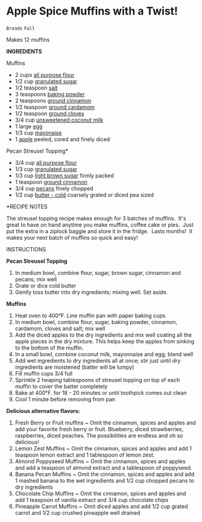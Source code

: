 # Apple Spice Muffins with a Twist!

`Breads` `Fall`

Makes 12 muffins

**INGREDIENTS**

Muffins

- 2 cups [all purpose flour](https://shanissweetart.com/ingredient/all-purpose-flour/)
- 1/2 cup [granulated sugar](https://shanissweetart.com/ingredient/granulated-sugar/)
- 1/2 teaspoon [salt](https://shanissweetart.com/ingredient/salt/)
- 3 teaspoons [baking powder](https://shanissweetart.com/ingredient/baking-powder/)
- 2 teaspoons [ground cinnamon](https://shanissweetart.com/ingredient/ground-cinnamon/)
- 1/2 teaspoon [ground cardamom](https://shanissweetart.com/ingredient/ground-cardamom/)
- 1/2 teaspoon [ground cloves](https://shanissweetart.com/ingredient/ground-cloves/)
- 3/4 cup [unsweetened coconut milk](https://shanissweetart.com/ingredient/unsweetened-coconut-milk/)
- 1 large [egg](https://shanissweetart.com/ingredient/egg/)
- 1/3 cup [mayonaise](https://shanissweetart.com/ingredient/mayonaise/)
- 1 [apple](https://shanissweetart.com/ingredient/apple/) peeled, cored and finely diced

Pecan Streusel Topping*

- 3/4 cup [all purpose flour](https://shanissweetart.com/ingredient/all-purpose-flour/)
- 1/3 cup [granulated sugar](https://shanissweetart.com/ingredient/granulated-sugar/)
- 1/3 cup [light brown sugar](https://shanissweetart.com/ingredient/light-brown-sugar/) firmly packed
- 1 teaspoon [ground cinnamon](https://shanissweetart.com/ingredient/ground-cinnamon/)
- 3/4 cup [pecans](https://shanissweetart.com/ingredient/pecans/) finely chopped
- 1/2 cup [butter - cold](https://shanissweetart.com/ingredient/butter-cold/) coarsely grated or diced pea sized

*RECIPE NOTES

The streusel topping recipe makes enough for 3 batches of muffins.  It's great to have on hand anytime you make muffins, coffee cake or pies.  Just put the extra in a ziplock baggie and store it in the fridge.  Lasts months!  It makes your next batch of muffins so quick and easy!

INSTRUCTIONS

**Pecan Streusel Topping**

1. In medium bowl, combine flour, sugar, brown sugar, cinnamon and pecans; mix well
2. Grate or dice cold butter
3. Gently toss butter into dry ingredients; mixing well. Set aside.

**Muffins**

1. Heat oven to 400°F. Line muffin pan with paper baking cups
2. In medium bowl, combine flour, sugar, baking powder, cinnamon, cardamom, cloves and salt; mix well
3. Add the diced apples to the dry ingredients and mix well coating all the apple pieces in the dry mixture. This helps keep the apples from sinking to the bottom of the muffin.
4. In a small bowl, combine coconut milk, mayonnaise and egg; blend well
5. Add wet ingredients to dry ingredients all at once; stir just until dry ingredients are moistened (batter will be lumpy)
6. Fill muffin cups 3/4 full
7. Sprinkle 2 heaping tablespoons of streusel topping on top of each muffin to cover the batter completely
8. Bake at 400°F. for 18 - 20 minutes or until toothpick comes out clean
9. Cool 1 minute before removing from pan

**Delicious alternative flavors:**

1. Fresh Berry or Fruit muffins ~ Omit the cinnamon, spices and apples and add your favorite fresh berry or fruit. Blueberry, diced strawberries, raspberries, diced peaches. The possibilities are endless and oh so delicious!
2. Lemon Zest Muffins ~ Omit the cinnamon, spices and apples and add 1 teaspoon lemon extract and 1 tablespoon of lemon zest.
3. Almond Poppyseed Muffins ~ Omit the cinnamon, spices and apples and add a teaspoon of almond extract and a tablespoon of poppyseed.
4. Banana Pecan Muffins ~ Omit the cinnamon, spices and apples and add 1 mashed banana to the wet ingredients and 1/2 cup chopped pecans to dry ingredients
5. Chocolate Chip Muffins ~ Omit the cinnamon, spices and apples and add 1 teaspoon of vanilla extract and 3/4 cup chocolate chips
6. Pineapple Carrot Muffins ~ Omit diced apples and add 1/2 cup grated carrot and 1/2 cup crushed pineapple well drained
